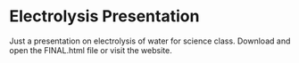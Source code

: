 # Electrolysis Presentation
  Just a presentation on electrolysis of water for science class. Download and open the FINAL.html file or visit the website.
